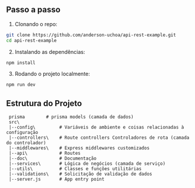 
## Passo a passo

1. Clonando o repo:
```bash
git clone https://github.com/anderson-uchoa/api-rest-example.git
cd api-rest-example
```

2. Instalando as dependências:
```bash
npm install
```

3. Rodando o projeto localmente:
```bash
npm run dev
```

## Estrutura do Projeto

```
 prisma        # prisma models (camada de dados)
 src\
 |--config\         # Variáveis de ambiente e coisas relacionadas à configuração
 |--controllers\    # Route controllers Controladores de rota (camada do controlador)
 |--middlewares\    # Express middlewares customizados
 |--api\            # Routes
 |--doc\            # Documentação 
 |--services\       # Lógica de negócios (camada de serviço)
 |--utils\          # Classes e funções utilitárias
 |--validations\    # Solicitação de validação de dados
 |--server.js       # App entry point
```
